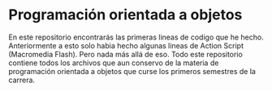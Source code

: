 # Programación orientada a objetos

En este repositorio encontrarás las primeras lineas de codigo que he hecho. Anteriormente a esto solo habia hecho algunas lineas de Action Script (Macromedia Flash). Pero nada más allá de eso. Todo este repositorio contiene todos los archivos que aun conservo de la materia de programación orientada a objetos que curse los primeros semestres de la carrera.
